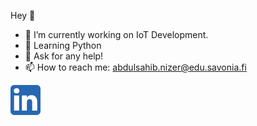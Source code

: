 Hey 👋

- 🔭 I’m currently working on IoT Development.
- 👯 Learning Python
- 💬 Ask for any help!
- 📫 How to reach me: abdulsahib.nizer@edu.savonia.fi


<a target="_blank" href="https://www.linkedin.com/in/abdul-sahib-05159521b/">
 <img src="5296501_linkedin_network_linkedin logo_icon.png">
</a>

